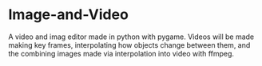 # Image-and-Video

A video and imag editor made in python with pygame. Videos will be made making key frames, interpolating how objects change between them, and the combining images made via interpolation into video with ffmpeg.
